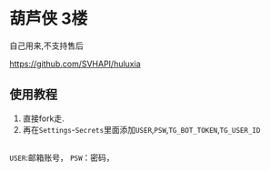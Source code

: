 # 葫芦侠 3楼
自己用来,不支持售后

https://github.com/SVHAPI/huluxia

## 使用教程

1. 直接fork走.
2. 再在`Settings`-`Secrets`里面添加`USER`,`PSW`,`TG_BOT_TOKEN`,`TG_USER_ID`

##
`USER`:邮箱账号，
`PSW`：密码，
